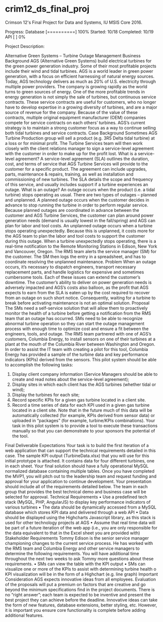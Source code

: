 # crim12_ds_final_proj
Crimson 12's Final Project for Data and Systems, IU MSIS Core 2016.

Progress:
Database [==========] 100%
  Started: 10/18
  Completed: 10/19
API [          ] 0%

Project Description:

Alternative Green Systems – Turbine Outage Management
Business Background 
AGS (Alternative Green Systems) build electrical turbines for the green power generation industry. Some of their most profitable projects include their wind and tidal turbines. 
AGS is a world leader in green power generation, with a focus on efficient harnessing of natural energy sources. Today, AGS technology delivers as much as 20% of U.S. electricity through multiple power providers. The company is growing rapidly as the world turns to green sources of energy. 
One of the more profitable trends in energy generation is not simply the sale of turbines, but continuous service contracts. These service contracts are useful for customers, who no longer have to develop expertise in a growing diversity of turbines, and are a major source of revenue for the company. Because of the value of these contracts, multiple original equipment manufacturer (OEM) companies compete for service contracts on each others’ turbines. AGS’s current strategy is to maintain a strong customer focus as a way to continue selling both tidal turbines and service contracts.
Case Background 
Sometimes AGS Turbine Production group will sell a product (e.g. 3R5 Delta tidal turbine) at a loss or for minimal profit. The Turbine Services team will then work closely with the client relations manager to sign a service-level agreement with the customer in order to make up for the profit lost. 
What is a service-level agreement? 
A service-level agreement (SLA) outlines the duration, cost, and terms of service that AGS Turbine Services will provide to the customer for a specific product. The agreement can include upgrades, parts, maintenance & repairs, training, as well as installation and commissioning of new turbines. The SLA details the scope and frequency of this service, and usually includes support if a turbine experiences an outage. 
What is an outage? 
An outage occurs when the product (i.e. a tidal turbine) stops operating as usual. There are two types of outages – planned and unplanned. A planned outage occurs when the customer decides in advance to stop running the turbine in order to perform regular service. Because planned outages are coordinated in advance between the customer and AGS Turbine Services, the customer can plan around power generation needs (demand is usually lowest in the fall/spring) and AGS can plan for labor and tool costs. An unplanned outage occurs when a turbine stops operating unexpectedly. Because this is unplanned, it costs more for the AGS team to plan the labor and tool costs to support the customer during this outage. 
When a turbine unexpectedly stops operating, there is a real-time notification to the Remote Monitoring Stations in Edison, New York and Vancouver, Oregon. The RMS team alerts the service manager (SM) for the customer. The SM then logs the entry in a spreadsheet, and has to coordinate resolving the unplanned maintenance. 
Problem 
When an outage occurs, it’s necessary to dispatch engineers, transport necessary replacement parts, and handle logistics for expensive and sometimes cumbersome tools. Each of these issues can extend the customer’s downtime. The customer’s ability to deliver on power generation needs is adversely impacted and AGS’s costs also balloon, as the profit that AGS expects to earn from the SLA is eaten up by the cost required to recover from an outage on such short notice. Consequently, waiting for a turbine to break before activating maintenance is not an optimal solution.
Proposal 
The SMs need a self-service solution that will allow them to proactively monitor the health of a turbine before getting a notification from the RMS team that an outage has occurred. SMs need to be able to recognize abnormal turbine operation so they can start the outage management process with enough time to optimize cost and ensure a fit between the engineers, tools, and outage.
The RMS team partnered with one of AGS’s customers, Columbia Energy, to install sensors on one of their turbines at a plant at the mouth of the Columbia River between Washington and Oregon. In order to assist the IT team with creating a pilot for this tool, Columbia Energy has provided a sample of the turbine data and key performance indicators (KPIs) derived from the sensors. 
This pilot system should be able to accomplish the following tasks:
1.	Display client company information (Service Managers should be able to create and read notes about the service-level agreement);
2.	Display sites in which each client has the AGS turbines (whether tidal or wind);
3.	Display the turbines for each site;
4.	Record specific KPIs for a given gas turbine located in a client site. 
5.	Record a time series of data for each KPI used in a given gas turbine located in a client site.
Note that in the future much of this data will be automatically collected (for example, KPIs derived from sensor data) or uploaded in “packages” (for example, turbine/KPIs combinations). Your task in this pilot system is to provide a tool to execute these transactions manually so that you can demonstrate to your sponsors the potential of the tool.
 
Final Deliverable Expectations 
Your task is to build the first iteration of a web application that can support the technical requirements detailed in this case. The sample KPI output (TurbineData.xlsx) that you will use for this initial prototype is attached. It contains data for four different turbines, one in each sheet. Your final solution should have a fully operational MySQL normalized database containing multiple tables. 
Once you have completed the MVP1, you will pitch out to the leadership team and request funding and approval for your application to continue development. Your presentation should include all of the requirements detailed below. The team in each group that provides the best technical demo and business case will be selected for approval. 
Technical Requirements 
•	Use a predefined tech stack (MySQL, PHP, AngularJS) to display key performance indicators of various turbines 
•	The data should be dynamically accessed from a MySQL database which stores KPI data and delivered through a web API
•	Data should be displayed using the Highcharts Javascript library, as this stack is used for other technology projects at AGS
•	Assume that real time data will be part of a future iteration of the web app (i.e., you are only responsible for the data equivalent to that in the Excel sheet you are provided with) 
Stakeholder Requirements 
Tommy Edison is the senior service manager championing changes to the current service process. He has worked with the RMS team and Columbia Energy and other service managers to determine the following requirements. You will have additional time throughout the next two weeks to ask Tommy more questions about these requirements. 
•	SMs can view the table with the KPI output 
•	SMs can visualize one or more of the KPIs to assist with determining turbine health 
o	KPI visualization will be in the form of a Highchart (e.g. line graph) 
Important Consideration
AGS expects innovative ideas from all employees. Evaluation of the proposals will put a premium on factors that are creative and go beyond the minimum specifications find in the project documents. There is no “right answer”; each team is expected to be inventive and present the best project they can achieve before the deadline. Innovative ideas can take the form of new features, database extensions, better styling, etc. However, it is important you ensure core functionality is complete before adding additional features.
